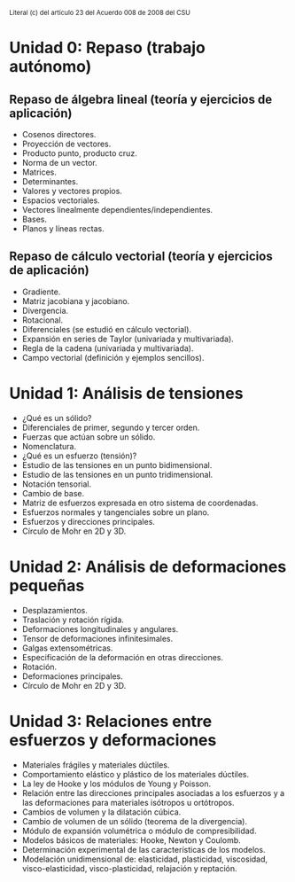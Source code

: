 <sub>Literal (c) del artículo 23 del Acuerdo 008 de 2008 del CSU</sub>

# Unidad 0: Repaso (trabajo autónomo)
## Repaso de álgebra lineal (teoría y ejercicios de aplicación)
- Cosenos directores.
- Proyección de vectores.
- Producto punto, producto cruz.
- Norma de un vector.
- Matrices.
- Determinantes.
- Valores y vectores propios.
- Espacios vectoriales.
- Vectores linealmente dependientes/independientes.
- Bases.
- Planos y líneas rectas.


## Repaso de cálculo vectorial (teoría y ejercicios de aplicación)
- Gradiente.
- Matriz jacobiana y jacobiano.
- Divergencia.
- Rotacional.
- Diferenciales (se estudió en cálculo vectorial).
- Expansión en series de Taylor (univariada y multivariada).
- Regla de la cadena (univariada y multivariada).
- Campo vectorial (definición y ejemplos sencillos).

# Unidad 1: Análisis de tensiones
- ¿Qué es un sólido?
- Diferenciales de primer, segundo y tercer orden. 
- Fuerzas que actúan sobre un sólido.
- Nomenclatura.
- ¿Qué es un esfuerzo (tensión)?
- Estudio de las tensiones en un punto bidimensional.
- Estudio de las tensiones en un punto tridimensional. 
- Notación tensorial.
- Cambio de base.
- Matriz de esfuerzos expresada en otro sistema de coordenadas.
- Esfuerzos normales y tangenciales sobre un plano.
- Esfuerzos y direcciones principales.
- Círculo de Mohr en 2D y 3D.

# Unidad 2: Análisis de deformaciones pequeñas
- Desplazamientos.
- Traslación y rotación rígida.
- Deformaciones longitudinales y angulares.
- Tensor de deformaciones infinitesimales.
- Galgas extensométricas.
- Especificación de la deformación en otras direcciones.
- Rotación.
- Deformaciones principales.
- Círculo de Mohr en 2D y 3D.

# Unidad 3: Relaciones entre esfuerzos y deformaciones
- Materiales frágiles y materiales dúctiles.
- Comportamiento elástico y plástico de los materiales dúctiles.
- La ley de Hooke y los módulos de Young y Poisson.
- Relación entre las direcciones principales asociadas a los esfuerzos y a las deformaciones para materiales isótropos u ortótropos.
- Cambios de volumen y la dilatación cúbica.
- Cambio de volumen de un sólido (teorema de la divergencia).
- Módulo de expansión volumétrica o módulo de compresibilidad.
- Modelos básicos de materiales: Hooke, Newton y Coulomb.
- Determinación experimental de las características de los modelos.
- Modelación unidimensional de: elasticidad, plasticidad, viscosidad, visco-elasticidad, visco-plasticidad, relajación y reptación.


